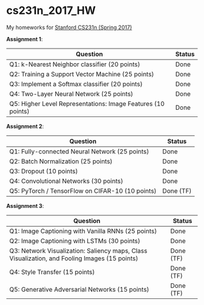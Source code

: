 # cs231n_2017_HW
My homeworks for [Stanford CS231n (Spring 2017)](http://cs231n.stanford.edu/2017/)

**Assignment 1**:

| Question | Status|
|---------------------|-------------------|
| Q1: k-Nearest Neighbor classifier (20 points) | Done |
| Q2: Training a Support Vector Machine (25 points) | Done |
| Q3: Implement a Softmax classifier (20 points) | Done |
| Q4: Two-Layer Neural Network (25 points) | Done |
| Q5: Higher Level Representations: Image Features (10 points) | Done |

**Assignment 2**:

| Question | Status|
|---------------------|-------------------|
| Q1: Fully-connected Neural Network (25 points) | Done |
| Q2: Batch Normalization (25 points) | Done |
| Q3: Dropout (10 points) | Done |
| Q4: Convolutional Networks (30 points) | Done |
| Q5: PyTorch / TensorFlow on CIFAR-10 (10 points) | Done (TF) |

**Assignment 3**:

| Question | Status|
|---------------------|-------------------|
| Q1: Image Captioning with Vanilla RNNs (25 points) | Done |
| Q2: Image Captioning with LSTMs (30 points) | Done |
| Q3: Network Visualization: Saliency maps, Class Visualization, and Fooling Images (15 points) | Done (TF) |
| Q4: Style Transfer (15 points) | Done (TF) |
| Q5: Generative Adversarial Networks (15 points) | Done (TF) |

